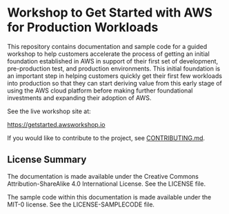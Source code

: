 # Workshop to Get Started with AWS for Production Workloads
    
This repository contains documentation and sample code for a guided workshop to help customers accelerate the process of getting an initial foundation established in AWS in support of their first set of development, pre-production test, and production environments.  This initial foundation is an important step in helping customers quickly get their first few workloads into production so that they can start deriving value from this early stage of using the AWS cloud platform before making further foundational investments and expanding their adoption of AWS.

See the live workshop site at: 

https://getstarted.awsworkshop.io

If you would like to contribute to the project, see [CONTRIBUTING.md](CONTRIBUTING.md).

## License Summary

The documentation is made available under the Creative Commons Attribution-ShareAlike 4.0 International License. See the LICENSE file.

The sample code within this documentation is made available under the MIT-0 license. See the LICENSE-SAMPLECODE file.
